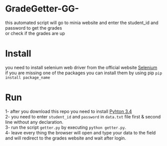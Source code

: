 # GradeGetter-GG-
this automated script will go to minia website and enter the student_id and password to get the grades <br>
or check if the grades are up

# Install 
you need to install selenium web driver from the official website <a href="http://www.seleniumhq.org/"> Selenium </a><br>
if you are missing one of the packages you can install them by using pip
`pip install package_name`

# Run
1- after you download this repo you need to install <a href="https://www.python.org/">Pyhton 3.4</a><br>
2- you need to enter `student_id` and `password` in `data.txt` file first & second line without any declaration.<br>
3- run the script `getter.py` by executing `python getter.py`.<br>
4- leave every thing the browser will open and type your data to the field and will redirect to the grades website and wait after login.<br>
